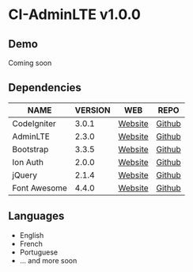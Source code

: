 # CI-AdminLTE v1.0.0

## Demo

Coming soon

## Dependencies
| NAME | VERSION | WEB | REPO
| --- | --- | --- | ---
| CodeIgniter | 3.0.1 | [Website](http://codeigniter.com) | [Github](https://github.com/bcit-ci/CodeIgniter/)
| AdminLTE | 2.3.0 | [Website](https://almsaeedstudio.com) | [Github](https://github.com/almasaeed2010/AdminLTE/)
| Bootstrap | 3.3.5 | [Website](http://getbootstrap.com) | [Github](https://github.com/twbs/bootstrap)
| Ion Auth | 2.0.0 | [Website](http://benedmunds.com/ion_auth) | [Github](https://github.com/benedmunds/CodeIgniter-Ion-Auth)
| jQuery | 2.1.4 | [Website](http://jquery.com) | [Github](https://github.com/jquery/jquery)
| Font Awesome | 4.4.0 | [Website](http://fortawesome.github.io/Font-Awesome/) | [Github](https://github.com/FortAwesome/Font-Awesome)

## Languages
  * English
  * French
  * Portuguese
  * ... and more soon
